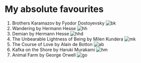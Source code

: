 # My absolute **favourites** #
1. Brothers Karamazov by Fyodor Dostoyevsky
![bk]("https://github.com/nkhishig/nkhishig.github.io/blob/master/_posts/images/bk.jpg")
2. Wandering by Hermann Hesse
![hh]("https://github.com/nkhishig/nkhishig.github.io/blob/master/_posts/images/hh.jpg")
3. Demian by Hermann Hesse
![hhd]("https://github.com/nkhishig/nkhishig.github.io/blob/master/_posts/images/hhd.jpeg")
4. The Unbearable Lightness of Being by Milen Kundera 
![mk]("https://github.com/nkhishig/nkhishig.github.io/blob/master/_posts/images/mk.jpg")
5. The Course of Love by Alain de Botton
![ab]("https://github.com/nkhishig/nkhishig.github.io/blob/master/_posts/images/ab.jpg")
6. Kafka on the Shore by Haruki Murakami 
![hm]("https://github.com/nkhishig/nkhishig.github.io/blob/master/_posts/images/hm.jpg")
7. Animal Farm by George Orwell 
![go]("https://github.com/nkhishig/nkhishig.github.io/blob/master/_posts/images/go.jpg")
